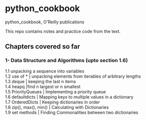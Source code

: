 # python_cookbook
python_cookbook, O'Reilly publications


This repo contains notes and practice code from the text. <br> 

## Chapters covered so far <br>
### 1- Data Structure and Algorithms (upto section 1.6) <br> 
1.1 unpacking a sequence into variables <br>
1.2 use of * | unpacking elements from iterables of arbitrary lengths  <br>
1.3 deque | keeping the last n items <br>
1.4 heapq |find n largest or n smallest <br>
1.5 PriorityQueues | Implementing a priority queue <br>
1.6 defaultdicts | Mapping keys to multiple values in a dictionary <br> 
1.7 OrderedDicts | Keeping dictionaries in order <br>
1.8 zip(), max(), min() | Calculating with Dictionaries <br>
1.9 set methods | Finding Commonalities between two dictionaries <br>
